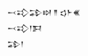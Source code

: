 <div class='block'>
<div class='line'>𒁁𒃾𒁉𒊭 𒈫 𒌓𒈨𒌍</div>
<div class='line'>𒁁𒃾𒁹𒁕</div>
<div class='line'>𒁉𒁹</div>
</div>